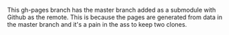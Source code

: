 This gh-pages branch has the master branch added as a submodule with Github
as the remote. This is because the pages are generated from data in the master
branch and it's a pain in the ass to keep two clones.
